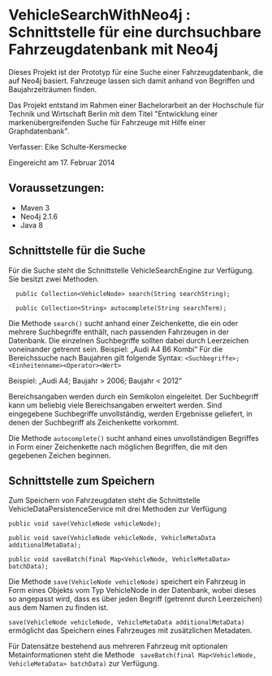 VehicleSearchWithNeo4j : Schnittstelle für eine durchsuchbare Fahrzeugdatenbank mit Neo4j
=========================================================================================
Dieses Projekt ist der Prototyp für eine Suche einer Fahrzeugdatenbank, die auf Neo4j basiert.
Fahrzeuge lassen sich damit anhand von Begriffen und Baujahrzeiträumen finden.

Das Projekt entstand im Rahmen einer Bachelorarbeit an der Hochschule für Technik und Wirtschaft Berlin mit dem Titel
"Entwicklung einer markenübergreifenden Suche für Fahrzeuge mit Hilfe einer Graphdatenbank".

Verfasser: Eike Schulte-Kersmecke

Eingereicht am 17. Februar 2014

Voraussetzungen:
----------------
- Maven 3
- Neo4j 2.1.6
- Java 8

Schnittstelle für die Suche
---------------------------
Für die Suche steht die Schnittstelle VehicleSearchEngine zur Verfügung. Sie besitzt zwei Methoden.


```
  public Collection<VehicleNode> search(String searchString);
```

```
  public Collection<String> autocomplete(String searchTerm);
```

Die Methode ```search()``` sucht anhand einer Zeichenkette, die ein oder mehrere Suchbegriffe enthält,
nach passenden Fahrzeugen in der Datenbank. Die einzelnen Suchbegriffe sollten dabei durch Leerzeichen voneinander getrennt sein.
Beispiel: „Audi A4 B6 Kombi“
Für die Bereichssuche nach Baujahren gilt folgende Syntax: ```<Suchbegriffe>;<Einheitenname><Operator><Wert>```

Beispiel: „Audi A4; Baujahr > 2006; Baujahr < 2012“

Bereichsangaben werden durch ein Semikolon eingeleitet. Der Suchbegriff kann um beliebig viele Bereichsangaben erweitert werden.
Sind eingegebene Suchbegriffe unvollständig, werden Ergebnisse geliefert, in denen der Suchbegriff als Zeichenkette vorkommt.

Die Methode ```autocomplete()``` sucht anhand eines unvollständigen Begriffes in Form einer Zeichenkette nach möglichen Begriffen, die mit den gegebenen Zeichen beginnen.

Schnittstelle zum Speichern
---------------------------
Zum Speichern von Fahrzeugdaten steht die Schnittstelle VehicleDataPersistenceService mit drei Methoden zur Verfügung


```
public void save(VehicleNode vehicleNode);
```

```
public void save(VehicleNode vehicleNode, VehicleMetaData additionalMetaData);
```

```
public void saveBatch(final Map<VehicleNode, VehicleMetaData> batchData);
```

Die Methode ```save(VehicleNode vehicleNode)``` speichert ein Fahrzeug in Form eines Objekts vom Typ VehicleNode in der Datenbank,
wobei dieses so angepasst wird, dass es über jeden Begriff (getrennt durch Leerzeichen) aus dem Namen zu finden ist.

```save(VehicleNode vehicleNode, VehicleMetaData additionalMetaData)``` ermöglicht das Speichern eines Fahrzeuges mit zusätzlichen Metadaten.

Für Datensätze bestehend aus mehreren Fahrzeug mit optionalen Metainformationen steht die Methode
``` saveBatch(final Map<VehicleNode, VehicleMetaData> batchData)``` zur Verfügung.